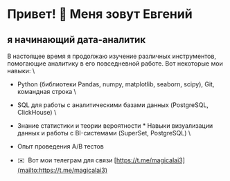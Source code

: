 Привет! 👋 Меня зовут Евгений
========================

я начинающий дата-аналитик
--------------------------

В настоящее время я продолжаю изучение различных инструментов, помогающие аналитику в его повседневной работе. 
Вот некоторые мои навыки: \
* Python (библиотеки Pandas, numpy, matplotlib, seaborn, scipy), Git, командная строка \
* SQL для работы с аналитическими базами данных (PostgreSQL, ClickHouse) \
* Знание статистики и теории вероятности \* Навыки визуализации данных и работы с BI-системами (SuperSet, PostgreSQL) \
* Опыт проведения A/B тестов

*   ✉️  Вот мои телеграм для связи [https://t.me/magicalai3](mailto:https://t.me/magicalai3)
